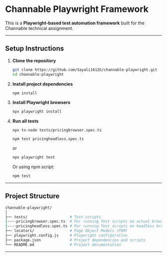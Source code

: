 #  Channable Playwright Framework

This is a **Playwright-based test automation framework** built for the Channable technical assignment.

---

##  Setup Instructions

1. **Clone the repository**
   ```bash
   git clone https://github.com/Sayali1612G/channable-playwright.git
   cd channable-playwright
   ```

2. **Install project dependencies**
   ```bash
   npm install
   ```

3. **Install Playwright browsers**
   ```bash
   npx playwright install
   ```

4. **Run all tests**
   ```Run Browser Test case
   npx ts-node tests/pricingbrowser.spec.ts
   ```
   ```Run headless Test case
   npm test pricingheadless.spec.ts
   ```
   or
   ```bash
   npx playwright test
   ```
   Or using npm script:
   ```bash
   npm test
   ```

---

## Project Structure

```bash
channable-playwright/
│
├── tests/                   # Test scripts
|----pricingbrowser.spec.ts  # For running Test scripts on actual browser
|----pricingheadless.spec.ts # For running Test scripts on headless browser
├── locators/                # Page Object Models (POM)
├── playwright.config.js     # Playwright configuration
├── package.json             # Project dependencies and scripts
└── README.md                # Project documentation
```
-------------------------------------------------------------------